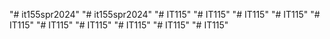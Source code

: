 "# it155spr2024" 
"# it155spr2024" 
"# IT115" 
"# IT115" 
"# IT115" 
"# IT115" 
"# IT115" 
"# IT115" 
"# IT115" 
"# IT115" 
"# IT115" 
"# IT115" 
